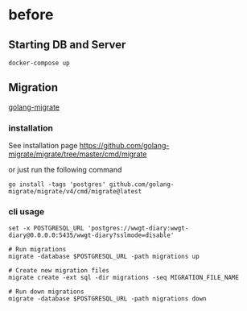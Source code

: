 # before

## Starting DB and Server

```shell
docker-compose up
```

## Migration

[golang-migrate](https://github.com/golang-migrate/migrate)

### installation

See installation page https://github.com/golang-migrate/migrate/tree/master/cmd/migrate

or just run the following command

```
go install -tags 'postgres' github.com/golang-migrate/migrate/v4/cmd/migrate@latest
```

### cli usage

```shell
set -x POSTGRESQL_URL 'postgres://wwgt-diary:wwgt-diary@0.0.0.0:5435/wwgt-diary?sslmode=disable'

# Run migrations
migrate -database $POSTGRESQL_URL -path migrations up

# Create new migration files
migrate create -ext sql -dir migrations -seq MIGRATION_FILE_NAME

# Run down migrations
migrate -database $POSTGRESQL_URL -path migrations down
```
